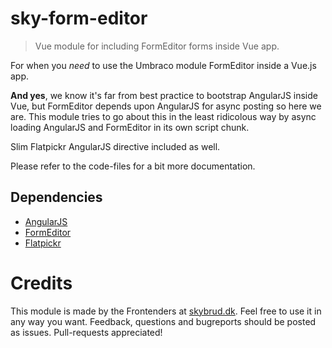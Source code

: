# sky-form-editor
> Vue module for including FormEditor forms inside Vue app.

For when you _need_ to use the Umbraco module FormEditor inside a Vue.js app.

**And yes**, we know it's far from best practice to bootstrap AngularJS inside Vue, but FormEditor depends upon AngularJS for async posting so here we are. This module tries to go about this in the least ridicolous way by async loading AngularJS and FormEditor in its own script chunk.

Slim Flatpickr AngularJS directive included as well.

Please refer to the code-files for a bit more documentation.

## Dependencies
- [AngularJS](https://github.com/angular/angular.js)
- [FormEditor](https://github.com/kjac/FormEditor)
- [Flatpickr](https://github.com/chmln/flatpickr)

# Credits

This module is made by the Frontenders at [skybrud.dk](http://www.skybrud.dk/). Feel free to use it in any way you want. Feedback, questions and bugreports should be posted as issues. Pull-requests appreciated!
